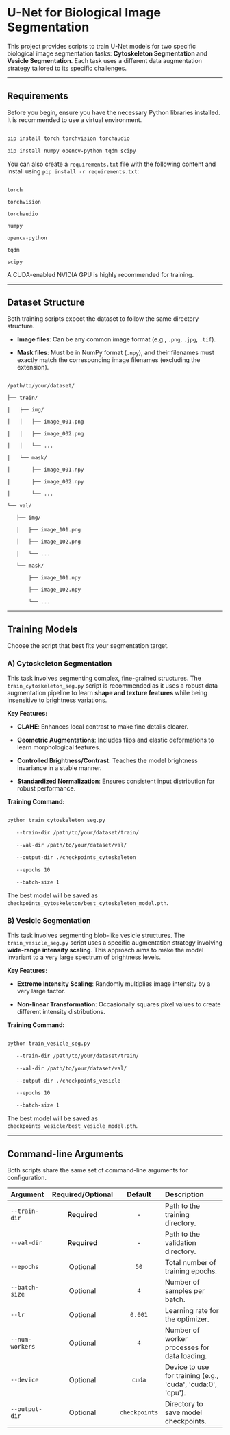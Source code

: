 # U-Net for Biological Image Segmentation



This project provides scripts to train U-Net models for two specific biological image segmentation tasks: **Cytoskeleton Segmentation** and **Vesicle Segmentation**. Each task uses a different data augmentation strategy tailored to its specific challenges.



---



## Requirements



Before you begin, ensure you have the necessary Python libraries installed. It is recommended to use a virtual environment.



```bash

pip install torch torchvision torchaudio

pip install numpy opencv-python tqdm scipy

```

You can also create a `requirements.txt` file with the following content and install using `pip install -r requirements.txt`:

```

torch

torchvision

torchaudio

numpy

opencv-python

tqdm

scipy

```

A CUDA-enabled NVIDIA GPU is highly recommended for training.



---



## Dataset Structure



Both training scripts expect the dataset to follow the same directory structure.



- **Image files**: Can be any common image format (e.g., `.png`, `.jpg`, `.tif`).

- **Mask files**: Must be in NumPy format (`.npy`), and their filenames must exactly match the corresponding image filenames (excluding the extension).



```

/path/to/your/dataset/

├── train/

│   ├── img/

│   │   ├── image_001.png

│   │   ├── image_002.png

│   │   └── ...

│   └── mask/

│       ├── image_001.npy

│       ├── image_002.npy

│       └── ...

└── val/

   ├── img/

   │   ├── image_101.png

   │   ├── image_102.png

   │   └── ...

   └── mask/

       ├── image_101.npy

       ├── image_102.npy

       └── ...

```



---



## Training Models



Choose the script that best fits your segmentation target.



### A) Cytoskeleton Segmentation



This task involves segmenting complex, fine-grained structures. The `train_cytoskeleton_seg.py` script is recommended as it uses a robust data augmentation pipeline to learn **shape and texture features** while being insensitive to brightness variations.



**Key Features:**

- **CLAHE**: Enhances local contrast to make fine details clearer.

- **Geometric Augmentations**: Includes flips and elastic deformations to learn morphological features.

- **Controlled Brightness/Contrast**: Teaches the model brightness invariance in a stable manner.

- **Standardized Normalization**: Ensures consistent input distribution for robust performance.



**Training Command:**

```bash

python train_cytoskeleton_seg.py 

   --train-dir /path/to/your/dataset/train/ 

   --val-dir /path/to/your/dataset/val/ 

   --output-dir ./checkpoints_cytoskeleton 

   --epochs 10 

   --batch-size 1

```

The best model will be saved as `checkpoints_cytoskeleton/best_cytoskeleton_model.pth`.



### B) Vesicle Segmentation



This task involves segmenting blob-like vesicle structures. The `train_vesicle_seg.py` script uses a specific augmentation strategy involving **wide-range intensity scaling**. This approach aims to make the model invariant to a very large spectrum of brightness levels.



**Key Features:**

- **Extreme Intensity Scaling**: Randomly multiplies image intensity by a very large factor.

- **Non-linear Transformation**: Occasionally squares pixel values to create different intensity distributions.



**Training Command:**

```bash

python train_vesicle_seg.py 

   --train-dir /path/to/your/dataset/train/

   --val-dir /path/to/your/dataset/val/ 

   --output-dir ./checkpoints_vesicle 

   --epochs 10 

   --batch-size 1

```

The best model will be saved as `checkpoints_vesicle/best_vesicle_model.pth`.



---



## Command-line Arguments



Both scripts share the same set of command-line arguments for configuration.



| Argument | Required/Optional | Default | Description |
| :--- | :---: | :---: | :--- |
| `--train-dir` | **Required** | - | Path to the training directory. |
| `--val-dir` | **Required** | - | Path to the validation directory. |
| `--epochs` | Optional | `50` | Total number of training epochs. |
| `--batch-size` | Optional | `4` | Number of samples per batch. |
| `--lr` | Optional | `0.001` | Learning rate for the optimizer. |
| `--num-workers` | Optional | `4` | Number of worker processes for data loading. |
| `--device` | Optional | `cuda` | Device to use for training (e.g., 'cuda', 'cuda:0', 'cpu'). |
| `--output-dir` | Optional | `checkpoints`| Directory to save model checkpoints. |



